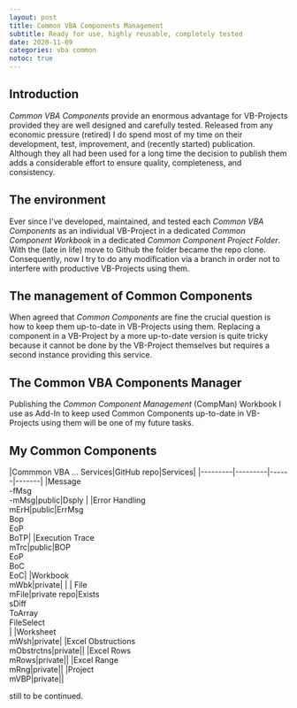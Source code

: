 ```yaml
---
layout: post
title: Common VBA Components Management
subtitle: Ready for use, highly reusable, completely tested
date: 2020-11-09
categories: vba common
notoc: true
---
```


## Introduction
_Common VBA Components_ provide an enormous advantage for VB-Projects provided they are well designed and carefully tested. Released from any economic pressure (retired) I do spend most of my time on their development, test, improvement, and (recently started) publication. Although they all had been used for a long time the decision to publish them adds a considerable effort to ensure quality, completeness, and consistency.

## The environment
Ever since I've developed, maintained, and tested each _Common VBA Components_ as an individual VB-Project in a dedicated _Common Component Workbook_ in a dedicated _Common Component Project Folder_. With the (late in life) move to Github the folder became the repo clone. Consequently, now I try to do any modification via a branch in order not to interfere with productive VB-Projects using them.

## The management of Common Components
When agreed that _Common Components_ are fine the crucial question is how to keep them up-to-date in VB-Projects using them. Replacing a component in a VB-Project by a more up-to-date version is quite tricky because it cannot be done by the VB-Project themselves but requires a second instance providing this service.

## The Common VBA Components Manager
Publishing the _Common Component Management_ (CompMan) Workbook I use as Add-In to keep used Common Components up-to-date in VB-Projects using them will be one of my future tasks.

## My Common Components
|Commmon VBA ... Services|GitHub repo|Services|
|---------|---------|------|-------|
|Message<br>-fMsg<br>-mMsg|public|Dsply |
|Error Handling<br>mErH|public|ErrMsg<br>Bop<br>EoP<br>BoTP|
|Execution Trace<br>mTrc|public|BOP<br>EoP<br>BoC<br>EoC|
 |Workbook<br>mWbk|private| |
 | File<br>mFile|private repo|Exists<br>sDiff<br>ToArray<br>FileSelect<br>|
 |Worksheet<br>mWsh|private|
 |Excel Obstructions<br>mObstrctns|private||
 |Excel Rows<br>mRows|private||
 |Excel Range<br>mRng|private||
 |Project<br>mVBP|private|| 

still to be continued.